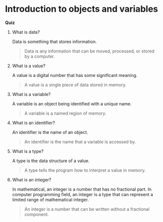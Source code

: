 # Introduction to objects and variables

**Quiz**

1. What is data?
   
   Data is something that stores information.

   > Data is any information that can be moved, processed, or stored by a computer.

2. What is a value?

   A value is a digital number that has some significant meaning.

   > A value is a single piece of data stored in memory.

3. What is a variable?

   A variable is an object being identified with a unique name.

   > A variable is a named region of memory.

4. What is an identifier?

   An identifier is the name of an object.

   > An identifier is the name that a variable is accessed by.

5. What is a type?

   A type is the data structure of a value.

   > A type tells the program how to interpret a value in memory.

6. What is an integer?

   In mathematical, an integer is a number that has no fractional part. 
   In computer programming field, an integer is a type that can represent a limited range of mathematical integer.

   > An integer is a number that can be written without a fractional component.